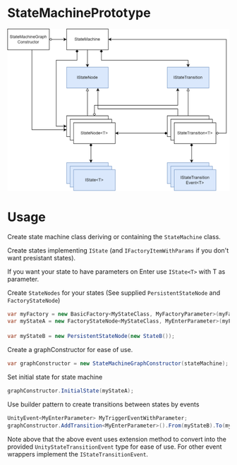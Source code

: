 # StateMachinePrototype

![alt text](/Documentation/Graph.png)

# Usage
Create state machine class deriving or containing the `StateMachine` class.

Create states implementing `IState` (and `IFactoryItemWithParams` if you don't want presistant states).

If you want your state to have parameters on Enter use `IState<T>` with T as parameter.
  
Create `StateNodes` for your states (See supplied `PersistentStateNode` and `FactoryStateNode`)
```cs
var myFactory = new BasicFactory<MyStateClass, MyFactoryParameter>(myFactoryParameterValue);
var myStateA = new FactoryStateNode<MyStateClass, MyEnterParameter>(myFactory);

var myStateB = new PersistentStateNode(new StateB());
```
Create a graphConstructor for ease of use.
```cs
var graphConstructor = new StateMachineGraphConstructor(stateMachine);
```
  
Set initial state for state machine
```cs
graphConstructor.InitialState(myStateA);
```
  
Use builder pattern to create transitions between states by events
  ```cs
UnityEvent<MyEnterParameter> MyTriggerEventWithParameter;
graphConstructor.AddTransition<MyEnterParameter>().From(myStateB).To(myStateA).OnEvent(MyTriggerEventWithParameter);
```
Note above that the above event uses extension method to convert into the provided `UnityStateTransitionEvent` type for ease of use.
For other event wrappers implement the `IStateTransitionEvent`.

